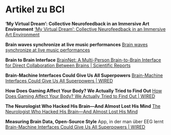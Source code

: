 # Artikel zu BCI

**‘My Virtual Dream’: Collective Neurofeedback in an Immersive Art Environment**
[‘My Virtual Dream’: Collective Neurofeedback in an Immersive Art Environment](https://journals.plos.org/plosone/article?id=10.1371/journal.pone.0130129)

**Brain waves synchronize at live music performances**
[Brain waves synchronize at live music performances](https://medicalxpress.com/news/2018-04-brain-synchronize-music.html)

**Brain to Brain Interface**
[BrainNet: A Multi-Person Brain-to-Brain Interface for Direct Collaboration Between Brains | Scientific Reports](https://www.nature.com/articles/s41598-019-41895-7)

**Brain-Machine Interfaces Could Give Us All Superpowers**
[Brain-Machine Interfaces Could Give Us All Superpowers | WIRED](https://www.wired.com/story/i-am-human-brain-implants/)

**How Does Gaming Affect Your Body? We Actually Tried to Find Out**
[How Does Gaming Affect Your Body? We Actually Tried to Find Out | WIRED](https://www.wired.com/story/tech-effects-videogame/)

**The Neurologist Who Hacked His Brain—And Almost Lost His Mind**
[The Neurologist Who Hacked His Brain—And Almost Lost His Mind](https://www.wired.com/2016/01/phil-kennedy-mind-control-computer/amp)

**Measuring Brain Data, Open-Source Style**
App, in der man über EEG lernt
[Brain-Machine Interfaces Could Give Us All Superpowers | WIRED](https://medium.com/read-write-participate/eeg-101-7ad8be02afa0)

